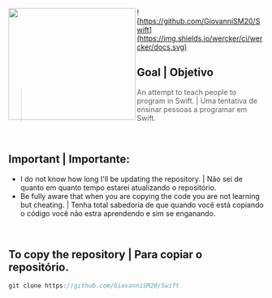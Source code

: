 <img
src="https://static1.squarespace.com/static/529d23d2e4b0c7dd8c183826/t/54335953e4b0b2ef9c4fa349/1412651348253/512.png" align="left" width="250px" height="220px"/>

![https://github.com/GiovanniSM20/Swift](https://img.shields.io/wercker/ci/wercker/docs.svg)

## Goal | Objetivo
> An attempt to teach people to program in Swift. | Uma tentativa de ensinar pessoas a programar em Swift.

<br/>

## Important | Importante:

- I do not know how long I'll be updating the repository. | Não sei de quanto em quanto tempo estarei atualizando o repositório.
 - Be fully aware that when you are copying the code you are not learning but cheating. | Tenha total sabedoria de que quando você está copiando o código você não estra aprendendo e sim se enganando.

<br/>

## To copy the repository | Para copiar o repositório.

```Swift
git clone https://github.com/GiovanniSM20/Swift
```

